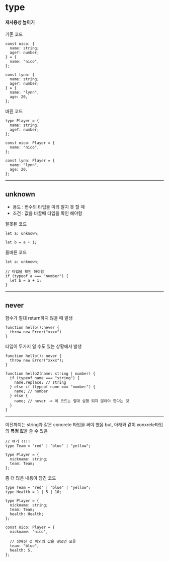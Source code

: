 # type

#### 재사용성 높이기

기존 코드

```
const nico: {
  name: string;
  age?: number;
} = {
  name: "nico",
};

const lynn: {
  name: string;
  age?: number;
} = {
  name: "lynn",
  age: 20,
};
```

바뀐 코드

```
type Player = {
  name: string;
  age?: number;
};

const nico: Player = {
  name: "nico",
};

const lynn: Player = {
  name: "lynn",
  age: 20,
};
```

---

## unknown

- 용도 : 변수의 타입을 미리 알지 못 할 때
- 조건 : 값을 바꿀때 타입을 확인 해야함

잘못된 코드

```
let a: unknown;

let b = a + 1;
```

올바른 코드

```
let a: unknown;

// 타입을 확인 해야함
if (typeof a === "number") {
  let b = a + 1;
}
```

---

## never

함수가 절대 return하지 않을 때 발생

```
function hello():never {
  throw new Error("xxxx")
}
```

타입이 두가지 일 수도 있는 상황에서 발생

```
function hello(): never {
  throw new Error("xxxx");
}

function hello2(name: string | number) {
  if (typeof name === "string") {
    name.replace; // string
  } else if (typeof name === "number") {
    name; // number
  } else {
    name; // never -> 이 코드는 절대 실행 되지 않아야 한다는 것
  }
}
```

---

이전까지는 string과 같은 concrete 타입을 써야 했음
but, 아래와 같이 xonxrete타입의 **특정 값**을 쓸 수 있음

```
// 여기 !!!!
type Team = "red" | "blue" | "yellow";

type Player = {
  nickname: string;
  team: Team;
};
```

좀 더 많은 내용이 담긴 코드

```
type Team = "red" | "blue" | "yellow";
type Health = 1 | 5 | 10;

type Player = {
  nickname: string;
  team: Team;
  health: Health;
};

const nico: Player = {
  nickname: "nico",

  // 정해진 것 이외의 값을 넣으면 오류
  team: "blue",
  health: 5,
};
```
